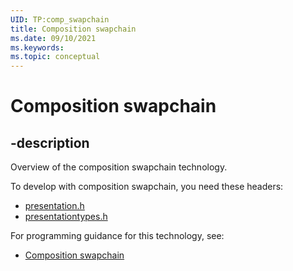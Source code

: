 ```yaml
---
UID: TP:comp_swapchain
title: Composition swapchain
ms.date: 09/10/2021
ms.keywords: 
ms.topic: conceptual
---
```


# Composition swapchain

## -description

Overview of the composition swapchain technology.

To develop with composition swapchain, you need these headers:

 * [presentation.h](../presentation/index.md)
 * [presentationtypes.h](../presentationtypes/index.md)

For programming guidance for this technology, see:
* [Composition swapchain](/windows/win32/comp_swapchain)

